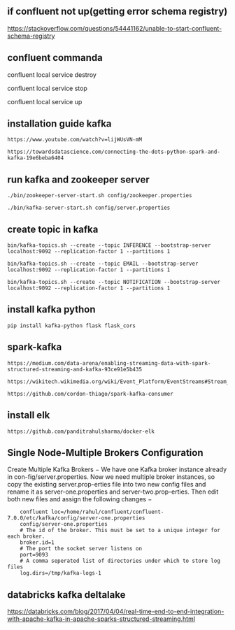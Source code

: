 ## if confluent not up(getting error schema registry)

https://stackoverflow.com/questions/54441162/unable-to-start-confluent-schema-registry

## confluent commanda
confluent local service destroy

confluent local service stop

confluent local service up


## installation guide kafka
```
https://www.youtube.com/watch?v=lijWUsVN-mM

https://towardsdatascience.com/connecting-the-dots-python-spark-and-kafka-19e6beba6404

```

## run kafka and zookeeper server
```
./bin/zookeeper-server-start.sh config/zookeeper.properties

./bin/kafka-server-start.sh config/server.properties
```


## create topic in kafka
```
bin/kafka-topics.sh --create --topic INFERENCE --bootstrap-server localhost:9092 --replication-factor 1 --partitions 1

bin/kafka-topics.sh --create --topic EMAIL --bootstrap-server localhost:9092 --replication-factor 1 --partitions 1

bin/kafka-topics.sh --create --topic NOTIFICATION --bootstrap-server localhost:9092 --replication-factor 1 --partitions 1

```

## install kafka python
```
pip install kafka-python flask flask_cors
```

## spark-kafka
```
https://medium.com/data-arena/enabling-streaming-data-with-spark-structured-streaming-and-kafka-93ce91e5b435

https://wikitech.wikimedia.org/wiki/Event_Platform/EventStreams#Stream_selection

https://github.com/cordon-thiago/spark-kafka-consumer
```
## install elk
```
https://github.com/panditrahulsharma/docker-elk
```

## Single Node-Multiple Brokers Configuration
Create Multiple Kafka Brokers − We have one Kafka broker instance already in con-fig/server.properties. Now we need multiple broker instances, so copy the existing server.prop-erties file into two new config files and rename it as server-one.properties and server-two.prop-erties. Then edit both new files and assign the following changes −

        confluent loc=/home/rahul/confluent/confluent-7.0.0/etc/kafka/config/server-one.properties
        config/server-one.properties
        # The id of the broker. This must be set to a unique integer for each broker.
        broker.id=1
        # The port the socket server listens on
        port=9093
        # A comma seperated list of directories under which to store log files
        log.dirs=/tmp/kafka-logs-1


## databricks kafka deltalake 
https://databricks.com/blog/2017/04/04/real-time-end-to-end-integration-with-apache-kafka-in-apache-sparks-structured-streaming.html
